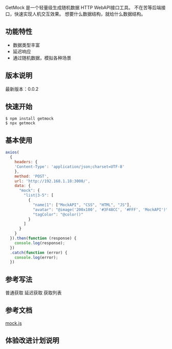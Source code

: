 

GetMock 是一个轻量级生成随机数据  HTTP WebAPI接口工具。
不在苦等后端接口，快速实现人机交互效果。
想要什么数据结构，就给什么数据结构。

## 功能特性

- 数据类型丰富
- 延迟响应
- 通过随机数据，模拟各种场景

## 版本说明

最新版本：0.0.2

## 快速开始

```shell
$ npm install getmock
$ npx getmock
```

## 基本使用
``` js
axios(
  {
    headers: {
    'Content-Type': 'application/json;charset=UTF-8'
    },
    method: 'POST',
    url: 'http://192.168.1.18:3000/',
    data: {
      "mock": {
        "list|3-5": [
          {
            "name|1": ["MockAPI", "CSS", "HTML", "JS"],
            "avatar": "@image('200x100', '#3F48CC', '#FFF', 'MockAPI')",
            "tagColor": "@color()"
          }
        ]
      }
    }
  }).then(function (response) {
    console.log(response);
  })
  .catch(function (error) {
    console.log(error);
  })
```

## 参考写法
普通获取
延迟获取
获取列表

## 参考文档

[mock.js](http://mockjs.com/)

## 体验改进计划说明